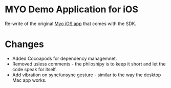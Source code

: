 # MYO Demo Application for iOS

Re-write of the original [Myo iOS app](https://developer.thalmic.com/downloads) that comes with the SDK.

# Changes

* Added Cocoapods for dependency managemnet.
* Removed usless comments - the philoshipy is to keep it short and let the code speak for itself.
* Add vibration on sync/unsync gesture - similar to the way the desktop Mac app works.
